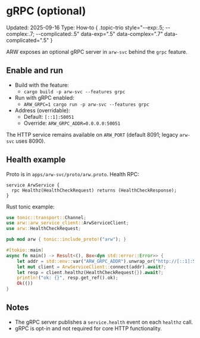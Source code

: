 # gRPC (optional)
Updated: 2025-09-16
Type: How‑to
{ .topic-trio style="--exp:.5; --complex:.7; --complicated:.5" data-exp=".5" data-complex=".7" data-complicated=".5" }

ARW exposes an optional gRPC server in `arw-svc` behind the `grpc` feature.

## Enable and run

- Build with the feature:
  - `cargo build -p arw-svc --features grpc`
- Run with gRPC enabled:
  - `ARW_GRPC=1 cargo run -p arw-svc --features grpc`
- Address (overridable):
  - Default: `[::1]:50051`
  - Override: `ARW_GRPC_ADDR=0.0.0.0:50051`

The HTTP service remains available on `ARW_PORT` (default 8091; legacy `arw-svc` uses 8090).

## Health example

Proto is in `apps/arw-svc/proto/arw.proto`. Health RPC:

```
service ArwService {
  rpc Healthz(HealthCheckRequest) returns (HealthCheckResponse);
}
```

Rust tonic example:

```rust
use tonic::transport::Channel;
use arw::arw_service_client::ArwServiceClient;
use arw::HealthCheckRequest;

pub mod arw { tonic::include_proto!("arw"); }

#[tokio::main]
async fn main() -> Result<(), Box<dyn std::error::Error>> {
    let addr = std::env::var("ARW_GRPC_ADDR").unwrap_or("http://[::1]:50051".into());
    let mut client = ArwServiceClient::connect(addr).await?;
    let resp = client.healthz(HealthCheckRequest{}).await?;
    println!("ok: {}", resp.get_ref().ok);
    Ok(())
}
```

## Notes

- The gRPC server publishes a `service.health` event on each `healthz` call.
- gRPC is opt-in and not required for core HTTP functionality.
